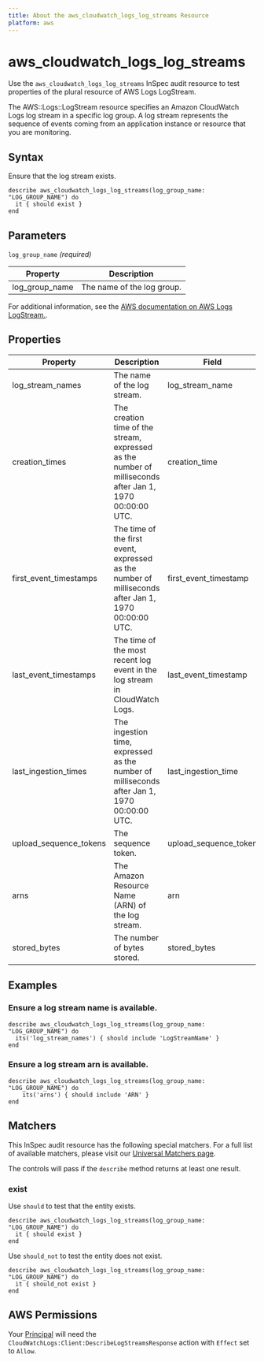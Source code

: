 ```yaml
---
title: About the aws_cloudwatch_logs_log_streams Resource
platform: aws
---
```


# aws_cloudwatch_logs_log_streams

Use the `aws_cloudwatch_logs_log_streams` InSpec audit resource to test properties of the plural resource of AWS Logs LogStream.

The AWS::Logs::LogStream resource specifies an Amazon CloudWatch Logs log stream in a specific log group. A log stream represents the sequence of events coming from an application instance or resource that you are monitoring.

## Syntax

Ensure that the log stream exists.

    describe aws_cloudwatch_logs_log_streams(log_group_name: "LOG_GROUP_NAME") do
      it { should exist }
    end

## Parameters

`log_group_name` _(required)_

| Property | Description |
| --- | --- |
| log_group_name | The name of the log group. |

For additional information, see the [AWS documentation on AWS Logs LogStream.](https://docs.aws.amazon.com/AWSCloudFormation/latest/UserGuide/aws-resource-logs-logstream.html).

## Properties

| Property | Description | Field | 
| --- | --- | --- |
| log_stream_names | The name of the log stream. | log_stream_name |
| creation_times | The creation time of the stream, expressed as the number of milliseconds after Jan 1, 1970 00:00:00 UTC. | creation_time |
| first_event_timestamps | The time of the first event, expressed as the number of milliseconds after Jan 1, 1970 00:00:00 UTC. | first_event_timestamp |
| last_event_timestamps | The time of the most recent log event in the log stream in CloudWatch Logs. | last_event_timestamp |
| last_ingestion_times | The ingestion time, expressed as the number of milliseconds after Jan 1, 1970 00:00:00 UTC. | last_ingestion_time |
| upload_sequence_tokens | The sequence token. | upload_sequence_token |
| arns | The Amazon Resource Name (ARN) of the log stream. | arn |
| stored_bytes | The number of bytes stored. | stored_bytes |

## Examples

### Ensure a log stream name is available.
    describe aws_cloudwatch_logs_log_streams(log_group_name: "LOG_GROUP_NAME") do
      its('log_stream_names') { should include 'LogStreamName' }
    end

### Ensure a log stream arn is available.
    describe aws_cloudwatch_logs_log_streams(log_group_name: "LOG_GROUP_NAME") do
        its('arns') { should include 'ARN' }
    end

## Matchers

This InSpec audit resource has the following special matchers. For a full list of available matchers, please visit our [Universal Matchers page](https://www.inspec.io/docs/reference/matchers/).

The controls will pass if the `describe` method returns at least one result.

### exist

Use `should` to test that the entity exists.

    describe aws_cloudwatch_logs_log_streams(log_group_name: "LOG_GROUP_NAME") do
      it { should exist }
    end

Use `should_not` to test the entity does not exist.

    describe aws_cloudwatch_logs_log_streams(log_group_name: "LOG_GROUP_NAME") do
      it { should_not exist }
    end

## AWS Permissions

Your [Principal](https://docs.aws.amazon.com/IAM/latest/UserGuide/intro-structure.html#intro-structure-principal) will need the `CloudWatchLogs:Client:DescribeLogStreamsResponse` action with `Effect` set to `Allow`.